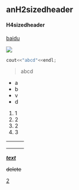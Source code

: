 ## anH2sizedheader

#### H4sizedheader

[baidu](https://www.baidu.com/)

![](https://www.baidu.com/img/PCtm_d9c8750bed0b3c7d089fa7d55720d6cf.png)

```c++
cout<<"abcd"<<endl;
```









> abcd

- a
- b
- v
- d



1. 1
2. 2 
3. 2
4. 3

|      |      |      |
| ---- | ---- | ---- |
|      |      |      |
|      |      |      |
|      |      |      |



***<u>text</u>***



~~delete~~



[2](2.md)